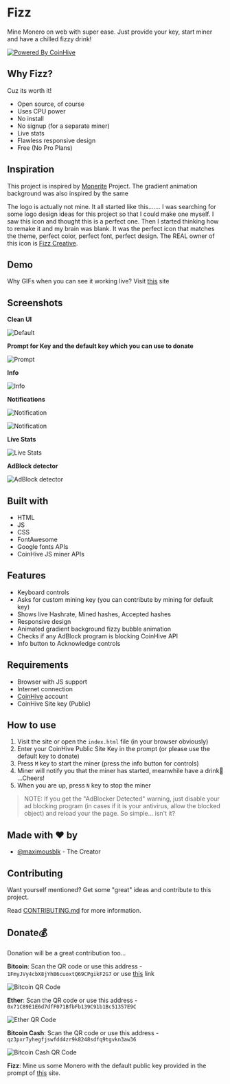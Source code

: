 # Fizz

Mine Monero on web with super ease. Just provide your key, start miner and have a chilled fizzy drink!

[![Powered By CoinHive](https://i.imgur.com/3XirDFK.png)](https://coinhive.com)



## Why Fizz?

Cuz its worth it! 

* Open source, of course
* Uses CPU power
* No install
* No signup (for a separate miner)
* Live stats
* Flawless responsive design
* Free (No Pro Plans)



## Inspiration

This project is inspired by [Monerite](https://electronjs.org/apps/monerite) Project. The gradient animation background was also inspired by the same

The logo is actually not mine. It all started like this....... I was searching for some logo design ideas for this project so that I could make one myself. I saw this icon and thought this is a perfect one. Then I started thinking how to remake it and my brain was blank. It was the perfect icon that matches the theme, perfect color, perfect font, perfect design. The REAL owner of this icon is [Fizz Creative](http://hellofizz.com/about).



## Demo

Why GIFs when you can see it working live? Visit [this](https://maximousblk.github.io/Fizz/) site



## Screenshots

**Clean UI**

![Default](https://i.imgur.com/2GrKGSK.png)



**Prompt for Key and the default key which you can use to donate**

![Prompt](https://i.imgur.com/rSORXst.png)



**Info**

![Info](https://i.imgur.com/W1Szge6.png)



**Notifications**

![Notification](https://i.imgur.com/Amc6fub.png)

![Notification](https://i.imgur.com/Ld9BolK.png)



**Live Stats**

![Live Stats](https://i.imgur.com/8ghBy6q.png)



**AdBlock detector**

![AdBlock detector](https://i.imgur.com/RzwSeCt.png)



## Built with

* HTML
* JS
* CSS
* FontAwesome
* Google fonts APIs
* CoinHive JS miner APIs



## Features

* Keyboard controls
* Asks for custom mining key (you can contribute by mining for default key)
* Shows live Hashrate, Mined hashes, Accepted hashes
* Responsive design
* Animated gradient background fizzy bubble animation
* Checks if any AdBlock program is blocking CoinHive API
* Info button to Acknowledge controls



## Requirements

* Browser with JS support
* Internet connection
* [CoinHive](https://coinhive.com) account
* CoinHive Site key (Public)



## How to use

1. Visit the site or open the ```index.html``` file (in your browser obviously)
2. Enter your CoinHive Public Site Key in the prompt (or please use the default key to donate)
3. Press ```M``` key to start the miner (press the info button for controls)
4. Miner will notify you that the miner has started, meanwhile have a drink:beer: ...Cheers!
5. When you are up, press `N` key to stop the miner

> NOTE: If you get the "AdBlocker Detected" warning, just disable your ad blocking program (in cases if it is your antivirus, allow the blocked object) and reload your the page. So simple... isn't it?



## Made with :heart: by

* [@maximousblk](https://github.com/maximousblk) - The Creator



## Contributing

Want yourself mentioned? Get some "great" ideas and contribute to this project. 

Read [CONTRIBUTING.md](https://github.com/maximousblk/Fizz/blob/master/Contributing.md) for more information.



## Donate:moneybag:
Donation will be a great contribution too...

**Bitcoin**: Scan the QR code or use this address -  `1FmyJVy4cbX8jYhB6cuoxtQ69CPgikF2G7` or use [this](https://blockchain.info/payment_request?address=1FmyJVy4cbX8jYhB6cuoxtQ69CPgikF2G7&amount=0.00011&message=Donation) link


![Bitcoin QR Code](https://i.imgur.com/zfgWNfr.png)



**Ether**: Scan the QR code or use this address - `0x71C89E1E6d7dfF071BfbFb139C91b1Bc51357E9C`


![Ether QR Code](https://i.imgur.com/YGvtXER.png)



**Bitcoin Cash**: Scan the QR code or use this address - `qz3pxr7yhegfjswfdd4zr9k8248sdfq9tgvkn3aw36`


![Bitcoin Cash QR Code](https://i.imgur.com/YGvtXER.png)



**Fizz**: Mine us some Monero with the default public key provided in the prompt of [this](https://maximousblk.github.io/Fizz/) site.

